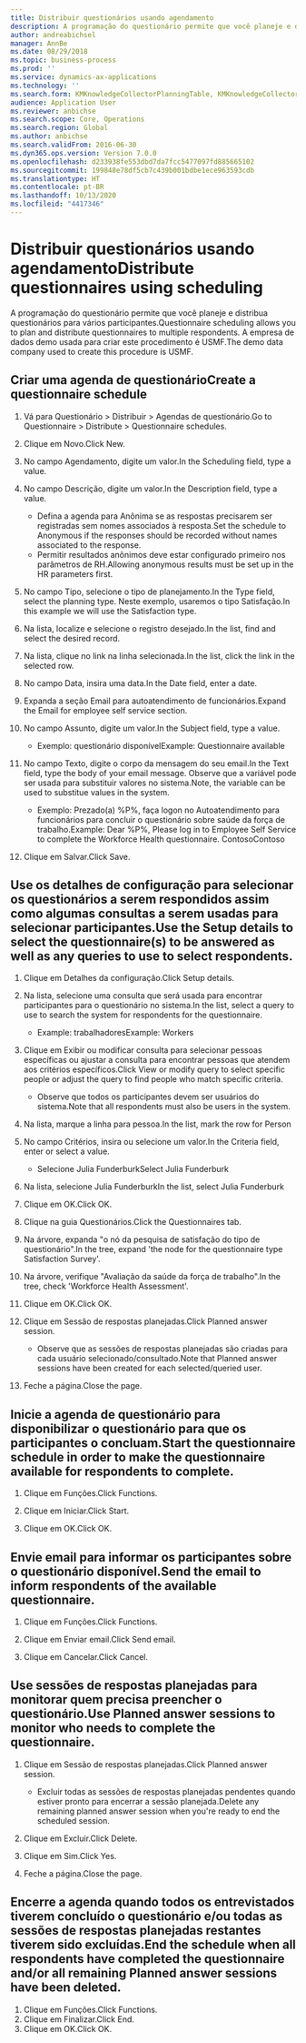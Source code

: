 ```yaml
---
title: Distribuir questionários usando agendamento
description: A programação do questionário permite que você planeje e distribua questionários para vários participantes.
author: andreabichsel
manager: AnnBe
ms.date: 08/29/2018
ms.topic: business-process
ms.prod: ''
ms.service: dynamics-ax-applications
ms.technology: ''
ms.search.form: KMKnowledgeCollectorPlanningTable, KMKnowledgeCollectorPlanningMulti, SysQueryForm, HcmPersonLookup, KMKnowledgeCollectorPlanning, HcmLearningWorkspace
audience: Application User
ms.reviewer: anbichse
ms.search.scope: Core, Operations
ms.search.region: Global
ms.author: anbichse
ms.search.validFrom: 2016-06-30
ms.dyn365.ops.version: Version 7.0.0
ms.openlocfilehash: d233938fe553dbd7da7fcc5477097fd885665102
ms.sourcegitcommit: 199848e78df5cb7c439b001bdbe1ece963593cdb
ms.translationtype: HT
ms.contentlocale: pt-BR
ms.lasthandoff: 10/13/2020
ms.locfileid: "4417346"
---
```

# <a name="distribute-questionnaires-using-scheduling"></a><span data-ttu-id="4e96d-103">Distribuir questionários usando agendamento</span><span class="sxs-lookup"><span data-stu-id="4e96d-103">Distribute questionnaires using scheduling</span></span>

<span data-ttu-id="4e96d-104">A programação do questionário permite que você planeje e distribua questionários para vários participantes.</span><span class="sxs-lookup"><span data-stu-id="4e96d-104">Questionnaire scheduling allows you to plan and distribute questionnaires to multiple respondents.</span></span> <span data-ttu-id="4e96d-105">A empresa de dados demo usada para criar este procedimento é USMF.</span><span class="sxs-lookup"><span data-stu-id="4e96d-105">The demo data company used to create this procedure is USMF.</span></span>

## <a name="create-a-questionnaire-schedule"></a><span data-ttu-id="4e96d-106">Criar uma agenda de questionário</span><span class="sxs-lookup"><span data-stu-id="4e96d-106">Create a questionnaire schedule</span></span>

1. <span data-ttu-id="4e96d-107">Vá para Questionário > Distribuir > Agendas de questionário.</span><span class="sxs-lookup"><span data-stu-id="4e96d-107">Go to Questionnaire > Distribute > Questionnaire schedules.</span></span>

2. <span data-ttu-id="4e96d-108">Clique em Novo.</span><span class="sxs-lookup"><span data-stu-id="4e96d-108">Click New.</span></span>

3. <span data-ttu-id="4e96d-109">No campo Agendamento, digite um valor.</span><span class="sxs-lookup"><span data-stu-id="4e96d-109">In the Scheduling field, type a value.</span></span>

4. <span data-ttu-id="4e96d-110">No campo Descrição, digite um valor.</span><span class="sxs-lookup"><span data-stu-id="4e96d-110">In the Description field, type a value.</span></span>
    * <span data-ttu-id="4e96d-111">Defina a agenda para Anônima se as respostas precisarem ser registradas sem nomes associados à resposta.</span><span class="sxs-lookup"><span data-stu-id="4e96d-111">Set the schedule to Anonymous if the responses should be recorded without names associated to the response.</span></span>  
    * <span data-ttu-id="4e96d-112">Permitir resultados anônimos deve estar configurado primeiro nos parâmetros de RH.</span><span class="sxs-lookup"><span data-stu-id="4e96d-112">Allowing anonymous results must be set up in the HR parameters first.</span></span>  

5. <span data-ttu-id="4e96d-113">No campo Tipo, selecione o tipo de planejamento.</span><span class="sxs-lookup"><span data-stu-id="4e96d-113">In the Type field, select the planning type.</span></span>  <span data-ttu-id="4e96d-114">Neste exemplo, usaremos o tipo Satisfação.</span><span class="sxs-lookup"><span data-stu-id="4e96d-114">In this example we will use the Satisfaction type.</span></span>

6. <span data-ttu-id="4e96d-115">Na lista, localize e selecione o registro desejado.</span><span class="sxs-lookup"><span data-stu-id="4e96d-115">In the list, find and select the desired record.</span></span>

7. <span data-ttu-id="4e96d-116">Na lista, clique no link na linha selecionada.</span><span class="sxs-lookup"><span data-stu-id="4e96d-116">In the list, click the link in the selected row.</span></span>

8. <span data-ttu-id="4e96d-117">No campo Data, insira uma data.</span><span class="sxs-lookup"><span data-stu-id="4e96d-117">In the Date field, enter a date.</span></span>

9. <span data-ttu-id="4e96d-118">Expanda a seção Email para autoatendimento de funcionários.</span><span class="sxs-lookup"><span data-stu-id="4e96d-118">Expand the Email for employee self service section.</span></span>

10. <span data-ttu-id="4e96d-119">No campo Assunto, digite um valor.</span><span class="sxs-lookup"><span data-stu-id="4e96d-119">In the Subject field, type a value.</span></span>

    * <span data-ttu-id="4e96d-120">Exemplo: questionário disponível</span><span class="sxs-lookup"><span data-stu-id="4e96d-120">Example: Questionnaire available</span></span>  

11. <span data-ttu-id="4e96d-121">No campo Texto, digite o corpo da mensagem do seu email.</span><span class="sxs-lookup"><span data-stu-id="4e96d-121">In the Text field, type the body of your email message.</span></span> <span data-ttu-id="4e96d-122">Observe que a variável pode ser usada para substituir valores no sistema.</span><span class="sxs-lookup"><span data-stu-id="4e96d-122">Note, the variable can be used to substitue values in the system.</span></span>

    * <span data-ttu-id="4e96d-123">Exemplo: Prezado(a) %P%, faça logon no Autoatendimento para funcionários para concluir o questionário sobre saúde da força de trabalho.</span><span class="sxs-lookup"><span data-stu-id="4e96d-123">Example: Dear %P%, Please log in to Employee Self Service to complete the Workforce Health questionnaire.</span></span>  <span data-ttu-id="4e96d-124">Contoso</span><span class="sxs-lookup"><span data-stu-id="4e96d-124">Contoso</span></span>  

12. <span data-ttu-id="4e96d-125">Clique em Salvar.</span><span class="sxs-lookup"><span data-stu-id="4e96d-125">Click Save.</span></span>

## <a name="use-the-setup-details-to-select-the-questionnaires-to-be-answered-as-well-as-any-queries-to-use-to-select-respondents"></a><span data-ttu-id="4e96d-126">Use os detalhes de configuração para selecionar os questionários a serem respondidos assim como algumas consultas a serem usadas para selecionar participantes.</span><span class="sxs-lookup"><span data-stu-id="4e96d-126">Use the Setup details to select the questionnaire(s) to be answered as well as any queries to use to select respondents.</span></span>

1. <span data-ttu-id="4e96d-127">Clique em Detalhes da configuração.</span><span class="sxs-lookup"><span data-stu-id="4e96d-127">Click Setup details.</span></span>

2. <span data-ttu-id="4e96d-128">Na lista, selecione uma consulta que será usada para encontrar participantes para o questionário no sistema.</span><span class="sxs-lookup"><span data-stu-id="4e96d-128">In the list, select a query to use to search the system for respondents for the questionnaire.</span></span>

    * <span data-ttu-id="4e96d-129">Example: trabalhadores</span><span class="sxs-lookup"><span data-stu-id="4e96d-129">Example: Workers</span></span>  

3. <span data-ttu-id="4e96d-130">Clique em Exibir ou modificar consulta para selecionar pessoas específicas ou ajustar a consulta para encontrar pessoas que atendem aos critérios específicos.</span><span class="sxs-lookup"><span data-stu-id="4e96d-130">Click View or modify query to select specific people or adjust the query to find people who match specific criteria.</span></span>

    * <span data-ttu-id="4e96d-131">Observe que todos os participantes devem ser usuários do sistema.</span><span class="sxs-lookup"><span data-stu-id="4e96d-131">Note that all respondents must also be users in the system.</span></span>  

4. <span data-ttu-id="4e96d-132">Na lista, marque a linha para pessoa.</span><span class="sxs-lookup"><span data-stu-id="4e96d-132">In the list, mark the row for Person</span></span>

5. <span data-ttu-id="4e96d-133">No campo Critérios, insira ou selecione um valor.</span><span class="sxs-lookup"><span data-stu-id="4e96d-133">In the Criteria field, enter or select a value.</span></span>

    * <span data-ttu-id="4e96d-134">Selecione Julia Funderburk</span><span class="sxs-lookup"><span data-stu-id="4e96d-134">Select Julia Funderburk</span></span>  

6. <span data-ttu-id="4e96d-135">Na lista, selecione Julia Funderburk</span><span class="sxs-lookup"><span data-stu-id="4e96d-135">In the list, select Julia Funderburk</span></span>

7. <span data-ttu-id="4e96d-136">Clique em OK.</span><span class="sxs-lookup"><span data-stu-id="4e96d-136">Click OK.</span></span>

8. <span data-ttu-id="4e96d-137">Clique na guia Questionários.</span><span class="sxs-lookup"><span data-stu-id="4e96d-137">Click the Questionnaires tab.</span></span>

9. <span data-ttu-id="4e96d-138">Na árvore, expanda "o nó da pesquisa de satisfação do tipo de questionário".</span><span class="sxs-lookup"><span data-stu-id="4e96d-138">In the tree, expand 'the node for the questionnaire type Satisfaction Survey'.</span></span>

10. <span data-ttu-id="4e96d-139">Na árvore, verifique "Avaliação da saúde da força de trabalho".</span><span class="sxs-lookup"><span data-stu-id="4e96d-139">In the tree, check 'Workforce Health Assessment'.</span></span>

11. <span data-ttu-id="4e96d-140">Clique em OK.</span><span class="sxs-lookup"><span data-stu-id="4e96d-140">Click OK.</span></span>

12. <span data-ttu-id="4e96d-141">Clique em Sessão de respostas planejadas.</span><span class="sxs-lookup"><span data-stu-id="4e96d-141">Click Planned answer session.</span></span>

    * <span data-ttu-id="4e96d-142">Observe que as sessões de respostas planejadas são criadas para cada usuário selecionado/consultado.</span><span class="sxs-lookup"><span data-stu-id="4e96d-142">Note that Planned answer sessions have been created for each selected/queried user.</span></span>  

13. <span data-ttu-id="4e96d-143">Feche a página.</span><span class="sxs-lookup"><span data-stu-id="4e96d-143">Close the page.</span></span>

## <a name="start-the-questionnaire-schedule-in-order-to-make-the-questionnaire-available-for-respondents-to-complete"></a><span data-ttu-id="4e96d-144">Inicie a agenda de questionário para disponibilizar o questionário para que os participantes o concluam.</span><span class="sxs-lookup"><span data-stu-id="4e96d-144">Start the questionnaire schedule in order to make the questionnaire available for respondents to complete.</span></span>

1. <span data-ttu-id="4e96d-145">Clique em Funções.</span><span class="sxs-lookup"><span data-stu-id="4e96d-145">Click Functions.</span></span>

2. <span data-ttu-id="4e96d-146">Clique em Iniciar.</span><span class="sxs-lookup"><span data-stu-id="4e96d-146">Click Start.</span></span>

3. <span data-ttu-id="4e96d-147">Clique em OK.</span><span class="sxs-lookup"><span data-stu-id="4e96d-147">Click OK.</span></span>

## <a name="send-the-email-to-inform-respondents-of-the-available-questionnaire"></a><span data-ttu-id="4e96d-148">Envie email para informar os participantes sobre o questionário disponível.</span><span class="sxs-lookup"><span data-stu-id="4e96d-148">Send the email to inform respondents of the available questionnaire.</span></span>

1. <span data-ttu-id="4e96d-149">Clique em Funções.</span><span class="sxs-lookup"><span data-stu-id="4e96d-149">Click Functions.</span></span>

2. <span data-ttu-id="4e96d-150">Clique em Enviar email.</span><span class="sxs-lookup"><span data-stu-id="4e96d-150">Click Send email.</span></span>

3. <span data-ttu-id="4e96d-151">Clique em Cancelar.</span><span class="sxs-lookup"><span data-stu-id="4e96d-151">Click Cancel.</span></span>

## <a name="use-planned-answer-sessions-to-monitor-who-needs-to-complete-the-questionnaire"></a><span data-ttu-id="4e96d-152">Use sessões de respostas planejadas para monitorar quem precisa preencher o questionário.</span><span class="sxs-lookup"><span data-stu-id="4e96d-152">Use Planned answer sessions to monitor who needs to complete the questionnaire.</span></span>

1. <span data-ttu-id="4e96d-153">Clique em Sessão de respostas planejadas.</span><span class="sxs-lookup"><span data-stu-id="4e96d-153">Click Planned answer session.</span></span>

    * <span data-ttu-id="4e96d-154">Excluir todas as sessões de respostas planejadas pendentes quando estiver pronto para encerrar a sessão planejada.</span><span class="sxs-lookup"><span data-stu-id="4e96d-154">Delete any remaining planned answer session when you're ready to end the scheduled session.</span></span>  

2. <span data-ttu-id="4e96d-155">Clique em Excluir.</span><span class="sxs-lookup"><span data-stu-id="4e96d-155">Click Delete.</span></span>

3. <span data-ttu-id="4e96d-156">Clique em Sim.</span><span class="sxs-lookup"><span data-stu-id="4e96d-156">Click Yes.</span></span>

4. <span data-ttu-id="4e96d-157">Feche a página.</span><span class="sxs-lookup"><span data-stu-id="4e96d-157">Close the page.</span></span>

## <a name="end-the-schedule-when-all-respondents-have-completed-the-questionnaire-andor-all-remaining-planned-answer-sessions-have-been-deleted"></a><span data-ttu-id="4e96d-158">Encerre a agenda quando todos os entrevistados tiverem concluído o questionário e/ou todas as sessões de respostas planejadas restantes tiverem sido excluídas.</span><span class="sxs-lookup"><span data-stu-id="4e96d-158">End the schedule when all respondents have completed the questionnaire and/or all remaining Planned answer sessions have been deleted.</span></span>

1. <span data-ttu-id="4e96d-159">Clique em Funções.</span><span class="sxs-lookup"><span data-stu-id="4e96d-159">Click Functions.</span></span>
2. <span data-ttu-id="4e96d-160">Clique em Finalizar.</span><span class="sxs-lookup"><span data-stu-id="4e96d-160">Click End.</span></span>
3. <span data-ttu-id="4e96d-161">Clique em OK.</span><span class="sxs-lookup"><span data-stu-id="4e96d-161">Click OK.</span></span>


